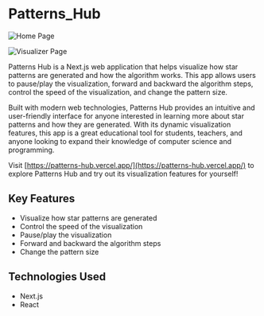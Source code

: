 # Patterns_Hub
![Home Page](https://user-images.githubusercontent.com/75787732/220925087-bba55602-d425-45a7-8144-e8f39bd74215.png)

![Visualizer Page](https://user-images.githubusercontent.com/75787732/220924883-5cbd7e30-9b8c-4e2b-b712-ccf993bc53fc.png)


Patterns Hub is a Next.js web application that helps visualize how star patterns are generated and how the algorithm works. This app allows users to pause/play the visualization, forward and backward the algorithm steps, control the speed of the visualization, and change the pattern size. 

Built with modern web technologies, Patterns Hub provides an intuitive and user-friendly interface for anyone interested in learning more about star patterns and how they are generated. With its dynamic visualization features, this app is a great educational tool for students, teachers, and anyone looking to expand their knowledge of computer science and programming.

Visit [https://patterns-hub.vercel.app/](https://patterns-hub.vercel.app/) to explore Patterns Hub and try out its visualization features for yourself!

## Key Features

- Visualize how star patterns are generated
- Control the speed of the visualization
- Pause/play the visualization
- Forward and backward the algorithm steps
- Change the pattern size

## Technologies Used

- Next.js
- React
